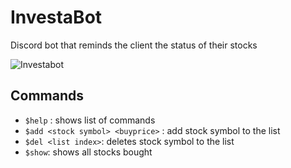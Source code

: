 # InvestaBot
Discord bot that reminds the client the status of their stocks

![Investabot](https://user-images.githubusercontent.com/39580184/134903511-66032a0e-271c-48f4-8d02-b30a53de2990.JPG)

## Commands
- `$help` : shows list of commands
- `$add <stock symbol> <buyprice>` : add stock symbol to the list
- `$del <list index>`: deletes stock symbol to the list
- `$show`: shows all stocks bought

